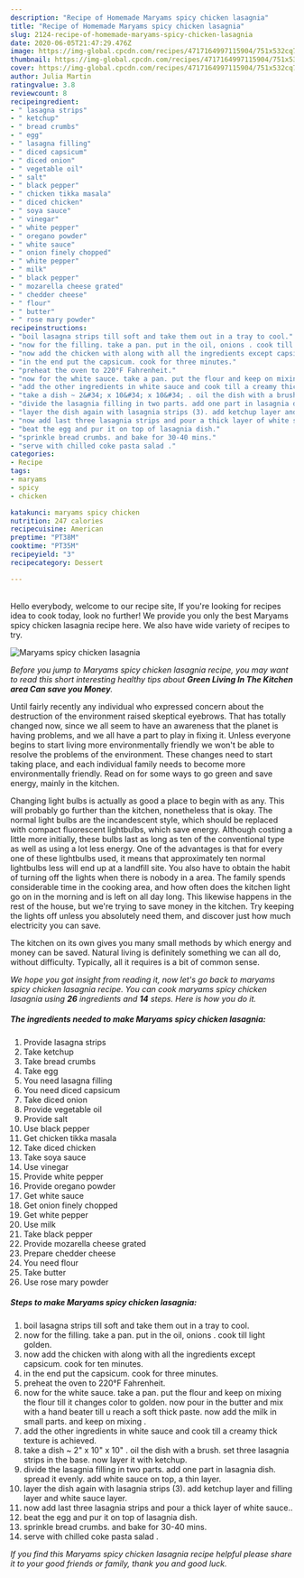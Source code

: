 ```yaml
---
description: "Recipe of Homemade Maryams spicy chicken lasagnia"
title: "Recipe of Homemade Maryams spicy chicken lasagnia"
slug: 2124-recipe-of-homemade-maryams-spicy-chicken-lasagnia
date: 2020-06-05T21:47:29.476Z
image: https://img-global.cpcdn.com/recipes/4717164997115904/751x532cq70/maryams-spicy-chicken-lasagnia-recipe-main-photo.jpg
thumbnail: https://img-global.cpcdn.com/recipes/4717164997115904/751x532cq70/maryams-spicy-chicken-lasagnia-recipe-main-photo.jpg
cover: https://img-global.cpcdn.com/recipes/4717164997115904/751x532cq70/maryams-spicy-chicken-lasagnia-recipe-main-photo.jpg
author: Julia Martin
ratingvalue: 3.8
reviewcount: 8
recipeingredient:
- " lasagna strips"
- " ketchup"
- " bread crumbs"
- " egg"
- " lasagna filling"
- " diced capsicum"
- " diced onion"
- " vegetable oil"
- " salt"
- " black pepper"
- " chicken tikka masala"
- " diced chicken"
- " soya sauce"
- " vinegar"
- " white pepper"
- " oregano powder"
- " white sauce"
- " onion finely chopped"
- " white pepper"
- " milk"
- " black pepper"
- " mozarella cheese grated"
- " chedder cheese"
- " flour"
- " butter"
- " rose mary powder"
recipeinstructions:
- "boil lasagna strips till soft and take them out in a tray to cool."
- "now for the filling. take a pan. put in the oil, onions . cook till light golden."
- "now add the chicken with along with all the ingredients except capsicum. cook for ten minutes."
- "in the end put the capsicum. cook for three minutes."
- "preheat the oven to 220°F Fahrenheit."
- "now for the white sauce. take a pan. put the flour and keep on mixing the flour till it changes color to golden. now pour in the butter and mix with a hand beater till u reach a soft thick paste. now add the milk in small parts. and keep on mixing ."
- "add the other ingredients in white sauce and cook till a creamy thick texture is achieved."
- "take a dish ~ 2&#34; x 10&#34; x 10&#34; . oil the dish with a brush. set three lasagnia strips in the base. now layer it with ketchup."
- "divide the lasagnia filling in two parts. add one part in lasagnia dish. spread it evenly. add white sauce on top, a thin layer."
- "layer the dish again with lasagnia strips (3). add ketchup layer and filling layer and white sauce layer."
- "now add last three lasagnia strips and pour a thick layer of white sauce.."
- "beat the egg and pur it on top of lasagnia dish."
- "sprinkle bread crumbs. and bake for 30-40 mins."
- "serve with chilled coke pasta salad ."
categories:
- Recipe
tags:
- maryams
- spicy
- chicken

katakunci: maryams spicy chicken 
nutrition: 247 calories
recipecuisine: American
preptime: "PT38M"
cooktime: "PT35M"
recipeyield: "3"
recipecategory: Dessert

---
```

<br>
Hello everybody, welcome to our recipe site, If you're looking for recipes idea to cook today, look no further! We provide you only the best Maryams spicy chicken lasagnia recipe here. We also have wide variety of recipes to try.
<br>


![Maryams spicy chicken lasagnia](https://img-global.cpcdn.com/recipes/4717164997115904/751x532cq70/maryams-spicy-chicken-lasagnia-recipe-main-photo.jpg)

<i>Before you jump to Maryams spicy chicken lasagnia recipe, you may want to read this short interesting healthy tips about 
<strong>Green Living In The Kitchen area Can save you Money</strong>.</i>
</br>

Until fairly recently any individual who expressed concern about the destruction of the environment raised skeptical eyebrows. That has totally changed now, since we all seem to have an awareness that the planet is having problems, and we all have a part to play in fixing it. Unless everyone begins to start living more environmentally friendly we won't be able to resolve the problems of the environment. These changes need to start taking place, and each individual family needs to become more environmentally friendly. Read on for some ways to go green and save energy, mainly in the kitchen.

Changing light bulbs is actually as good a place to begin with as any. This will probably go further than the kitchen, nonetheless that is okay. The normal light bulbs are the incandescent style, which should be replaced with compact fluorescent lightbulbs, which save energy. Although costing a little more initially, these bulbs last as long as ten of the conventional type as well as using a lot less energy. One of the advantages is that for every one of these lightbulbs used, it means that approximately ten normal lightbulbs less will end up at a landfill site. You also have to obtain the habit of turning off the lights when there is nobody in a area. The family spends considerable time in the cooking area, and how often does the kitchen light go on in the morning and is left on all day long. This likewise happens in the rest of the house, but we're trying to save money in the kitchen. Try keeping the lights off unless you absolutely need them, and discover just how much electricity you can save.

The kitchen on its own gives you many small methods by which energy and money can be saved. Natural living is definitely something we can all do, without difficulty. Typically, all it requires is a bit of common sense.


<i>We hope you got insight from reading it, now let's go back to maryams spicy chicken lasagnia recipe. You can cook maryams spicy chicken lasagnia using <strong>26</strong> ingredients and <strong>14</strong> steps. Here is how you do it.
</i>

##### The ingredients needed to make Maryams spicy chicken lasagnia:

1. Provide  lasagna strips
1. Take  ketchup
1. Take  bread crumbs
1. Take  egg
1. You need  lasagna filling
1. You need  diced capsicum
1. Take  diced onion
1. Provide  vegetable oil
1. Provide  salt
1. Use  black pepper
1. Get  chicken tikka masala
1. Take  diced chicken
1. Take  soya sauce
1. Use  vinegar
1. Provide  white pepper
1. Provide  oregano powder
1. Get  white sauce
1. Get  onion finely chopped
1. Get  white pepper
1. Use  milk
1. Take  black pepper
1. Provide  mozarella cheese grated
1. Prepare  chedder cheese
1. You need  flour
1. Take  butter
1. Use  rose mary powder


##### Steps to make Maryams spicy chicken lasagnia:

1. boil lasagna strips till soft and take them out in a tray to cool.
1. now for the filling. take a pan. put in the oil, onions . cook till light golden.
1. now add the chicken with along with all the ingredients except capsicum. cook for ten minutes.
1. in the end put the capsicum. cook for three minutes.
1. preheat the oven to 220°F Fahrenheit.
1. now for the white sauce. take a pan. put the flour and keep on mixing the flour till it changes color to golden. now pour in the butter and mix with a hand beater till u reach a soft thick paste. now add the milk in small parts. and keep on mixing .
1. add the other ingredients in white sauce and cook till a creamy thick texture is achieved.
1. take a dish ~ 2&#34; x 10&#34; x 10&#34; . oil the dish with a brush. set three lasagnia strips in the base. now layer it with ketchup.
1. divide the lasagnia filling in two parts. add one part in lasagnia dish. spread it evenly. add white sauce on top, a thin layer.
1. layer the dish again with lasagnia strips (3). add ketchup layer and filling layer and white sauce layer.
1. now add last three lasagnia strips and pour a thick layer of white sauce..
1. beat the egg and pur it on top of lasagnia dish.
1. sprinkle bread crumbs. and bake for 30-40 mins.
1. serve with chilled coke pasta salad .


<i>If you find this Maryams spicy chicken lasagnia recipe helpful please share it to your good friends or family, thank you and good luck.</i>
